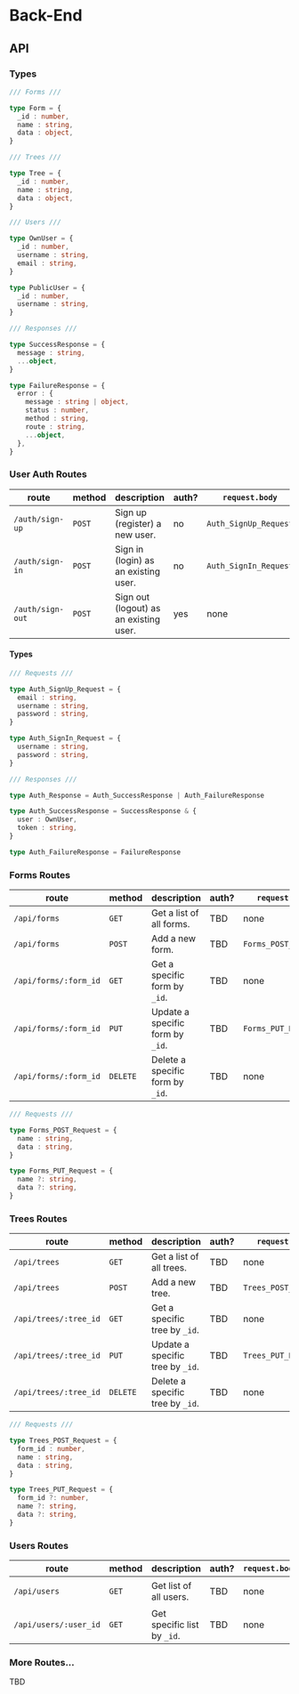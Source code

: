 # Back-End

## API

### Types

```ts
/// Forms ///

type Form = {
  _id : number,
  name : string,
  data : object,
}

/// Trees ///

type Tree = {
  _id : number,
  name : string,
  data : object,
}

/// Users ///

type OwnUser = {
  _id : number,
  username : string,
  email : string,
}

type PublicUser = {
  _id : number,
  username : string,
}

/// Responses ///

type SuccessResponse = {
  message : string,
  ...object,
}

type FailureResponse = {
  error : {
    message : string | object,
    status : number,
    method : string,
    route : string,
    ...object,
  },
}
```

### User Auth Routes

| route            | method | description                            | auth? | `request.body`        | `response.body` | status     |
|------------------|--------|----------------------------------------|-------|-----------------------|-----------------|------------|
| `/auth/sign-up`  | `POST` | Sign up (register) a new user.         | no    | `Auth_SignUp_Request` | `Auth_Response` | **online** |
| `/auth/sign-in`  | `POST` | Sign in (login) as an existing user.   | no    | `Auth_SignIn_Request` | `Auth_Response` | **online** |
| `/auth/sign-out` | `POST` | Sign out (logout) as an existing user. | yes   | none                  | TBD             | stretch    |

#### Types

```ts
/// Requests ///

type Auth_SignUp_Request = {
  email : string,
  username : string,
  password : string,
}

type Auth_SignIn_Request = {
  username : string,
  password : string,
}

/// Responses ///

type Auth_Response = Auth_SuccessResponse | Auth_FailureResponse

type Auth_SuccessResponse = SuccessResponse & {
  user : OwnUser,
  token : string,
}

type Auth_FailureResponse = FailureResponse
```

### Forms Routes

| route                 | method   | description                      | auth? | `request.body`       | `response.body`                  | status          |
|-----------------------|----------|----------------------------------|-------|----------------------|----------------------------------|-----------------|
| `/api/forms`          | `GET`    | Get a list of all forms.         | TBD   | none                 | `Array <Form> \| FailureResponse` | **in progress** |
| `/api/forms`          | `POST`   | Add a new form.                  | TBD   | `Forms_POST_Request` | `Form \| FailureResponse`         | **in progress** |
| `/api/forms/:form_id` | `GET`    | Get a specific form by `_id`.    | TBD   | none                 | `Form \| FailureResponse`         | **in progress** |
| `/api/forms/:form_id` | `PUT`    | Update a specific form by `_id`. | TBD   | `Forms_PUT_Request`  | `Form \| FailureResponse`         | **in progress** |
| `/api/forms/:form_id` | `DELETE` | Delete a specific form by `_id`. | TBD   | none                 | `Form \| FailureResponse`         | **in progress** |

```ts
/// Requests ///

type Forms_POST_Request = {
  name : string,
  data : string,
}

type Forms_PUT_Request = {
  name ?: string,
  data ?: string,
}
```

### Trees Routes

| route                 | method   | description                      | auth? | `request.body`       | `response.body`                  | status          |
|-----------------------|----------|----------------------------------|-------|----------------------|----------------------------------|-----------------|
| `/api/trees`          | `GET`    | Get a list of all trees.         | TBD   | none                 | `Array <Tree> \| FailureResponse` | **in progress** |
| `/api/trees`          | `POST`   | Add a new tree.                  | TBD   | `Trees_POST_Request` | `Tree \| FailureResponse`         | **in progress** |
| `/api/trees/:tree_id` | `GET`    | Get a specific tree by `_id`.    | TBD   | none                 | `Tree \| FailureResponse`         | **in progress** |
| `/api/trees/:tree_id` | `PUT`    | Update a specific tree by `_id`. | TBD   | `Trees_PUT_Request`  | `Tree \| FailureResponse`         | **in progress** |
| `/api/trees/:tree_id` | `DELETE` | Delete a specific tree by `_id`. | TBD   | none                 | `Tree \| FailureResponse`         | **in progress** |

```ts
/// Requests ///

type Trees_POST_Request = {
  form_id : number,
  name : string,
  data : string,
}

type Trees_PUT_Request = {
  form_id ?: number,
  name ?: string,
  data ?: string,
}
```

### Users Routes

| route                 | method | description                 | auth? | `request.body` | `response.body`                        | status          |
|-----------------------|--------|-----------------------------|-------|----------------|----------------------------------------|-----------------|
| `/api/users`          | `GET`  | Get list of all users.      | TBD   | none           | `Array <PublicUser> \| FailureResponse` | **in progress** |
| `/api/users/:user_id` | `GET`  | Get specific list by `_id`. | TBD   | none           | `PublicUser \| FailureResponse`         | **in progress** |

### More Routes...

TBD

